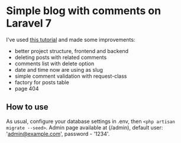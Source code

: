 # Simple blog with comments on Laravel 7

I've used [this tutorial](https://www.codechief.org/article/create-your-own-multilevel-nested-comments-system-in-laravel#gsc.tab=0) and made some improvements:

- better project structure, frontend and backend
- deleting posts with related comments
- comments list with delete option
- date and time now are using as slug
- simple comment validation with request-class
- factory for posts table
- page 404

## How to use

As usual, configure your database settings in .env, then `<php artisan migrate --seed>`. Admin page available at (/admin), default user: 'admin@example.com', password - '1234'.